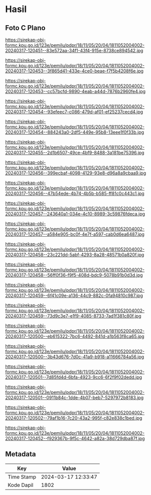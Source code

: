 # Hasil

## Foto C Plano

https://sirekap-obj-formc.kpu.go.id/123e/pemilu/pdpr/18/11/05/20/04/1811052004002-20240317-120451--83e572aa-34f1-43f4-915e-8738ce894542.jpg

https://sirekap-obj-formc.kpu.go.id/123e/pemilu/pdpr/18/11/05/20/04/1811052004002-20240317-120453--3f865d41-433e-4ce0-beae-f7f5b4208f6e.jpg

https://sirekap-obj-formc.kpu.go.id/123e/pemilu/pdpr/18/11/05/20/04/1811052004002-20240317-120453--cc57bcfd-9890-4eab-a44d-7876b2960fe4.jpg

https://sirekap-obj-formc.kpu.go.id/123e/pemilu/pdpr/18/11/05/20/04/1811052004002-20240317-120454--93efeec7-c086-479d-af01-ef25237cecd4.jpg

https://sirekap-obj-formc.kpu.go.id/123e/pemilu/pdpr/18/11/05/20/04/1811052004002-20240317-120454--884243a0-2df5-449e-95b8-13eee1f0f33b.jpg

https://sirekap-obj-formc.kpu.go.id/123e/pemilu/pdpr/18/11/05/20/04/1811052004002-20240317-120455--2d1b6507-49ce-4bf9-8488-3a181be75396.jpg

https://sirekap-obj-formc.kpu.go.id/123e/pemilu/pdpr/18/11/05/20/04/1811052004002-20240317-120456--399ecbaf-4098-4129-93e8-d96a8a9cbaa9.jpg

https://sirekap-obj-formc.kpu.go.id/123e/pemilu/pdpr/18/11/05/20/04/1811052004002-20240317-120456--47b54ede-4b74-4b5b-b585-ff81c0c443c1.jpg

https://sirekap-obj-formc.kpu.go.id/123e/pemilu/pdpr/18/11/05/20/04/1811052004002-20240317-120457--243640a1-034e-4c10-8989-3c59876fdeca.jpg

https://sirekap-obj-formc.kpu.go.id/123e/pemilu/pdpr/18/11/05/20/04/1811052004002-20240317-120457--a584e905-bc0f-4e7f-a597-cab0d6ea6487.jpg

https://sirekap-obj-formc.kpu.go.id/123e/pemilu/pdpr/18/11/05/20/04/1811052004002-20240317-120458--23c221dd-5abf-4293-8a28-48571b0a820f.jpg

https://sirekap-obj-formc.kpu.go.id/123e/pemilu/pdpr/18/11/05/20/04/1811052004002-20240317-120458--56ff0f36-f9f5-408d-bdc9-5078b91b0d3d.jpg

https://sirekap-obj-formc.kpu.go.id/123e/pemilu/pdpr/18/11/05/20/04/1811052004002-20240317-120459--6f41c09e-a136-44c9-882c-0fa94810c987.jpg

https://sirekap-obj-formc.kpu.go.id/123e/pemilu/pdpr/18/11/05/20/04/1811052004002-20240317-120459--73d9c3e7-e1f9-4085-8733-7ad1f381c80f.jpg

https://sirekap-obj-formc.kpu.go.id/123e/pemilu/pdpr/18/11/05/20/04/1811052004002-20240317-120500--eb615322-7bc6-4492-841d-a1b563f8ca65.jpg

https://sirekap-obj-formc.kpu.go.id/123e/pemilu/pdpr/18/11/05/20/04/1811052004002-20240317-120500--3b43d676-7d0c-41a9-b918-a11666784a56.jpg

https://sirekap-obj-formc.kpu.go.id/123e/pemilu/pdpr/18/11/05/20/04/1811052004002-20240317-120501--7d85fd4d-6bfa-4923-9cc6-6f2f9f02dedd.jpg

https://sirekap-obj-formc.kpu.go.id/123e/pemilu/pdpr/18/11/05/20/04/1811052004002-20240317-120501--0911b84c-1dde-4b07-beb7-5297972b8183.jpg

https://sirekap-obj-formc.kpu.go.id/123e/pemilu/pdpr/18/11/05/20/04/1811052004002-20240317-120502--79af1b16-7c20-43a2-995f-c82e838c1bed.jpg

https://sirekap-obj-formc.kpu.go.id/123e/pemilu/pdpr/18/11/05/20/04/1811052004002-20240317-120452--f929367b-9f5c-4642-a82a-38d729dba87f.jpg


## Metadata

| Key        | Value               |
| ---------- | ------------------- |
| Time Stamp | 2024-03-17 12:33:47 |
| Kode Dapil | 1802                |



